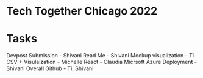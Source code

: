 # Tech Together Chicago 2022





# Tasks
Devpost Submission - Shivani
Read Me - Shivani
Mockup visualization - Ti
CSV + Visulaization - Michelle
React - Claudia
Micrsoft Azure Deployment - Shivani
Overall Github  - Ti, Shivani
